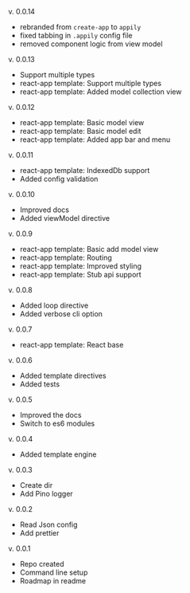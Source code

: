 v. 0.0.14

- rebranded from `create-app` to `appily`
- fixed tabbing in `.appily` config file
- removed component logic from view model

v. 0.0.13

- Support multiple types
- react-app template: Support multiple types
- react-app template: Added model collection view

v. 0.0.12

- react-app template: Basic model view
- react-app template: Basic model edit
- react-app template: Added app bar and menu

v. 0.0.11

- react-app template: IndexedDb support
- Added config validation

v. 0.0.10

- Improved docs
- Added viewModel directive

v. 0.0.9

- react-app template: Basic add model view
- react-app template: Routing
- react-app template: Improved styling
- react-app template: Stub api support

v. 0.0.8

- Added loop directive
- Added verbose cli option

v. 0.0.7

- react-app template: React base

v. 0.0.6

- Added template directives
- Added tests

v. 0.0.5

- Improved the docs
- Switch to es6 modules

v. 0.0.4

- Added template engine

v. 0.0.3

- Create dir
- Add Pino logger

v. 0.0.2

- Read Json config
- Add prettier

v. 0.0.1

- Repo created
- Command line setup
- Roadmap in readme
